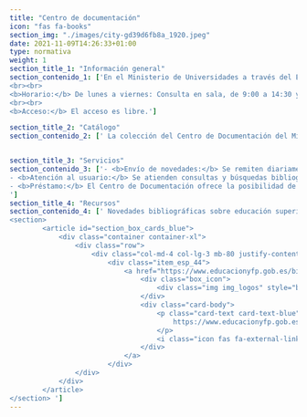 ```yaml
---
title: "Centro de documentación"
icon: "fas fa-books"
section_img: "./images/city-gd39d6fb8a_1920.jpeg"
date: 2021-11-09T14:26:33+01:00
type: normativa
weight: 1
section_title_1: "Información general"
section_contenido_1: ['En el Ministerio de Universidades a través del El Centro de Documentación del Ministerio de Educación, trata de difundir información de interés en el ámbito de la enseñanza superior. La documentación recopilada consta de informes, documentos sin publicar, ponencias, artículos de revista, etc. Además cuenta con recursos de elaboración propia como resúmenes y dosieres. Su actividad fundamental es la difusión selectiva de información mediante el envío de novedades sobre la aparición de documentos e informaciones relacionados con esta materia. Está ubicado en la <a href="https://www.educacionyfp.gob.es/biblioteca-central/inicio.html" target="_blank">Biblioteca de Educación del Ministerio <i class="icon fas fa-external-link-alt"></i></a>, en la calle San Agustín, 5, 28014 Madrid  donde se encuentran sus fondos, se realiza el proceso documental y se atiende a los usuarios (investigadores, profesores, expertos y estudiantes.  
<br><br>
<b>Horario:</b> De lunes a viernes: Consulta en sala, de 9:00 a 14:30 y de 16:00 a 18:00 h.
<br><br>
<b>Acceso:</b> El acceso es libre.']

section_title_2: "Catálogo"
section_contenido_2: [' La colección del Centro de Documentación del Ministerio de Educación está integrada en el <a href="http://biblioteca-central.educacion.gob.es/search*spi/" target="_blank">Catálogo de la Biblioteca de Educación <i class="icon fas fa-external-link-alt"></i></a>. Este catálogo en línea permite la búsqueda y localización de los registros bibliográficos del fondo de la Biblioteca y Centro de Documentación, poniendo a disposición unos 10.000 documentos sobre educación superior (libros, artículos de revista, documentos - ponencias, estudios, informes, folletos-), de los cuales más de 3.000 son recursos electrónicos accesibles en línea.. ']


section_title_3: "Servicios"
section_contenido_3: ['- <b>Envío de novedades:</b> Se remiten diariamente vía email las novedades documentales de relevancia y actualidad a los usuarios suscritos a este servicio. Si desea suscribirse contacte con centro.documentacion@mecd.es e-mail(mailto:centro.documentacion@mecd.es).  <br><br>
- <b>Atención al usuario:</b> Se atienden consultas y búsquedas bibliográficas.  <br><br>
- <b>Préstamo:</b> El Centro de Documentación ofrece la posibilidad de solicitar documentos en préstamo (personal o Interbibliotecario) del fondo disponible en soporte papel. Este servicio se realizará por medio de la <a href="https://www.educacionyfp.gob.es/biblioteca-central/servicios/prestamos.html" target="_blank">Biblioteca de Educación <i class="icon fas fa-external-link-alt"></i></a>  a los usuarios con carné.
']
section_title_4: "Recursos"
section_contenido_4: [' Novedades bibliográficas sobre educación superior a partir de las nuevas adquisiciones de la Biblioteca de Educación o accesibles on-line:. 
<section>
        <article id="section_box_cards_blue">
            <div class="container container-xl">
                <div class="row">
                    <div class="col-md-4 col-lg-3 mb-80 justify-content-start item">
                        <div class="item_esp_44">
                            <a href="https://www.educacionyfp.gob.es/biblioteca-central/inicio.html"  target="_blank" class="card card-img mb-15">
                                <div class="box_icon">
                                    <div class="img img_logos" style="background-image: url(http://20.126.159.198/ministerioUnivesidades.grupoavalon.com/portal-web/images/city-gd39d6fb8a_1920.jpeg);"></div>
                                </div>
                                <div class="card-body">
                                    <p class="card-text card-text-blue">
                                        https://www.educacionyfp.gob.es/biblioteca-central/inicio.html
                                    </p>
                                    <i class="icon fas fa-external-link-alt"></i>
                                </div>
                            </a>
                        </div>
				</div>	
			</div>	
		</article>
</section> ']
---
```

